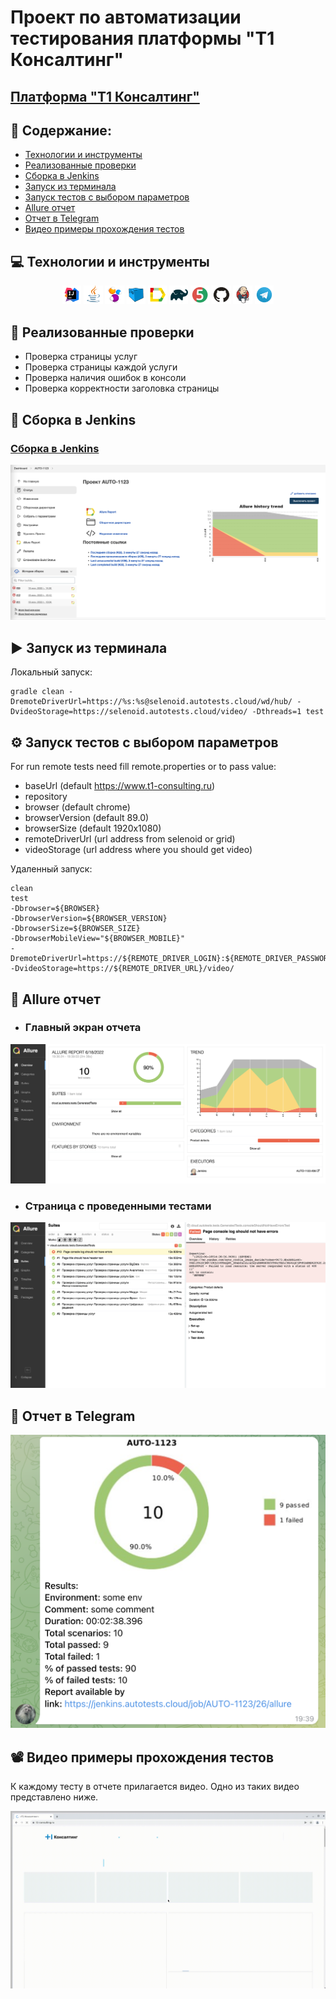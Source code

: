 # Проект по автоматизации тестирования платформы "Т1 Консалтинг"
## <a target="_blank" href="https://www.t1-consulting.ru/">Платформа "Т1 Консалтинг"</a>

## :floppy_disk: Содержание:
- <a href="#computer-технологии-и-инструменты">Технологии и инструменты</a>
- <a href="#notebook_with_decorative_cover-реализованные-проверки">Реализованные проверки</a>
- <a href="#electric_plug-сборка-в-jenkins">Сборка в Jenkins</a>
- <a href="#arrow_forward-запуск-из-терминала">Запуск из терминала</a>
- <a href="#gear-запуск-тестов-с-выбором-параметров">Запуск тестов с выбором параметров</a>
- <a href="#open_book-allure-отчет">Allure отчет</a>
- <a href="#robot-отчет-в-telegram">Отчет в Telegram</a>
- <a href="#film_projector-видео-примеры-прохождения-тестов">Видео примеры прохождения тестов</a>

## :computer: Технологии и инструменты
<p align="center">
<img width="6%" title="IntelliJ IDEA" src="images/logo/Intelij_IDEA.svg">
<img width="6%" title="Java" src="images/logo/Java.svg">
<img width="6%" title="Selenide" src="images/logo/Selenide.svg">
<img width="6%" title="Selenoid" src="images/logo/Selenoid.svg">
<img width="6%" title="Allure Report" src="images/logo/Allure_Report.svg">
<img width="6%" title="Gradle" src="images/logo/Gradle.svg">
<img width="6%" title="JUnit5" src="images/logo/JUnit5.svg">
<img width="6%" title="GitHub" src="images/logo/GitHub.svg">
<img width="6%" title="Jenkins" src="images/logo/Jenkins.svg">
<img width="6%" title="Telegram" src="images/logo/Telegram.svg">
</p>

## :notebook_with_decorative_cover: Реализованные проверки
- Проверка страницы услуг
- Проверка страницы каждой услуги
- Проверка наличия ошибок в консоли
- Проверка корректности заголовка страницы

## :electric_plug: Сборка в Jenkins
### <a target="_blank" href="https://jenkins.autotests.cloud/job/AUTO-1123/">Сборка в Jenkins</a>
<p align="center">
<img title="Jenkins Dashboard" src="images/screenshots/jenkins.png">
</p>  

## :arrow_forward: Запуск из терминала
Локальный запуск:
```
gradle clean -DremoteDriverUrl=https://%s:%s@selenoid.autotests.cloud/wd/hub/ -DvideoStorage=https://selenoid.autotests.cloud/video/ -Dthreads=1 test
```
## :gear: Запуск тестов с выбором параметров 
For run remote tests need fill remote.properties or to pass value:
- baseUrl (default https://www.t1-consulting.ru)
- repository
- browser (default chrome)
- browserVersion (default 89.0)
- browserSize (default 1920x1080)
- remoteDriverUrl (url address from selenoid or grid)
- videoStorage (url address where you should get video)

Удаленный запуск:
```
clean
test
-Dbrowser=${BROWSER}
-DbrowserVersion=${BROWSER_VERSION}
-DbrowserSize=${BROWSER_SIZE}
-DbrowserMobileView="${BROWSER_MOBILE}"
-DremoteDriverUrl=https://${REMOTE_DRIVER_LOGIN}:${REMOTE_DRIVER_PASSWORD}@${REMOTE_DRIVER_URL}/wd/hub/
-DvideoStorage=https://${REMOTE_DRIVER_URL}/video/
```

## :open_book: Allure отчет
- ### Главный экран отчета
<p align="center">
<img title="Allure Overview Dashboard" src="images/screenshots/allure_report.png">
</p>

- ### Страница с проведенными тестами
<p align="center">
<img title="Allure Test Page" src="images/screenshots/allure_report_body.png">
</p>

## :robot: Отчет в Telegram
<p align="center">
<img title="Telegram notification message" src="images/screenshots/telegram_report.png">
</p>

## :film_projector: Видео примеры прохождения тестов
К каждому тесту в отчете прилагается видео. Одно из таких видео представлено ниже.
<p align="center">
  <img title="Selenoid Video" src="images/screenshots/video.gif">
</p>
